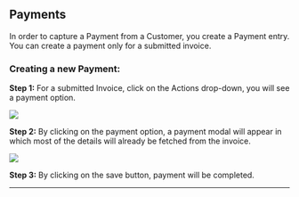 <!-- add-next-prev-links -->

## Payments

In order to capture a Payment from a Customer, you create a Payment entry. You can create a payment only for a submitted invoice.

### Creating a new Payment:

**Step 1:** For a submitted Invoice, click on the Actions drop-down, you will see a payment option.

<img  src="/accounting/assets/img/paymentoption.png"
      class="screenshot"
/>

**Step 2:** By clicking on the payment option, a payment modal will appear in which most of the details will already be fetched from the invoice.

<img  src="/accounting/assets/img/paymentmodal.png"
      class="screenshot"
/>

**Step 3:** By clicking on the save button, payment will be completed.

---
